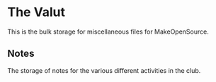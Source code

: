 # The Valut

This is the bulk storage for miscellaneous files for MakeOpenSource.

## Notes

The storage of notes for the various different activities in the club.
